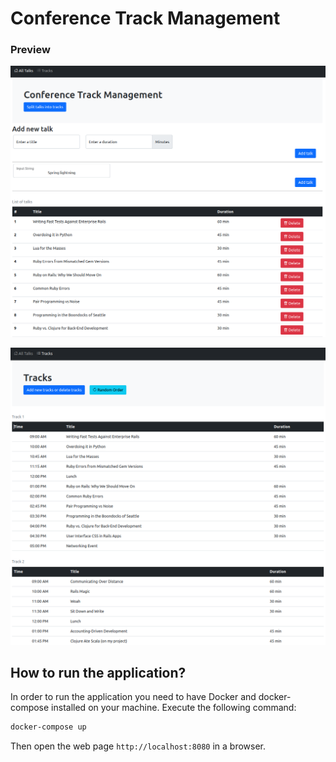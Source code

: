 # Conference Track Management

### Preview
![Preview 1](./preview1.png)

![Preview 2](./preview2.png)


## How to run the application?
In order to run the application you need to have Docker and docker-compose installed on your machine. Execute the following command:

```sh
docker-compose up
```

Then open the web page `http://localhost:8080` in a browser.